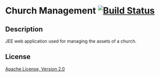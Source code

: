 Church Management [![Build Status](https://drone.io/github.com/satrapu/church-management-jee/status.png)](https://drone.io/github.com/satrapu/church-management-jee/latest)
=================

Description
-
JEE web application used for managing the assets of a church.

License
-
[Apache License, Version 2.0](http://www.apache.org/licenses/LICENSE-2.0.html)
